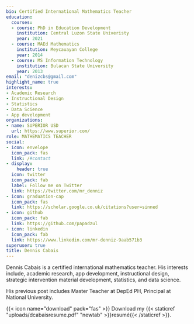 ```yaml
---
bio: Certified International Mathematics Teacher
education:
  courses:
  - course: PhD in Education Development
    institution: Central Luzon State Univeristy
    year: 2021
  - course: MAEd Mathematics
    institution: Meycauayan College
    year: 2014
  - course: MS Information Technology
    institution: Bulacan State University
    year: 2013
email: "denizcbs@gmail.com"
highlight_name: true
interests:
- Academic Research
- Instructional Design
- Statistics
- Data Science
- App development
organizations:
- name: SUPERIOR USD
  url: https://www.superior.com/
role: MATHEMATICS TEACHER
social:
- icon: envelope
  icon_pack: fas
  link: /#contact
- display:
    header: true
  icon: twitter
  icon_pack: fab
  label: Follow me on Twitter
  link: https://twitter.com/mr_denniz
- icon: graduation-cap
  icon_pack: fas
  link: https://scholar.google.co.uk/citations?user=sinned
- icon: github
  icon_pack: fab
  link: https://github.com/papadzul
- icon: linkedin
  icon_pack: fab
  link: https://www.linkedin.com/mr-denniz-9aab571b3
superuser: true
title: Dennis Cabais
---
```


Dennis Cabais is a certified international mathematics teacher. His interests include, academic research, app development, instructional design, strategic intervention material development, statistics, and data science. 

His previous post includes Master Teacher at DepEd PH, Principal at National University.

{{< icon name="download" pack="fas" >}} Download my {{< staticref "uploads/dcabaisresume.pdf" "newtab" >}}resumé{{< /staticref >}}.
